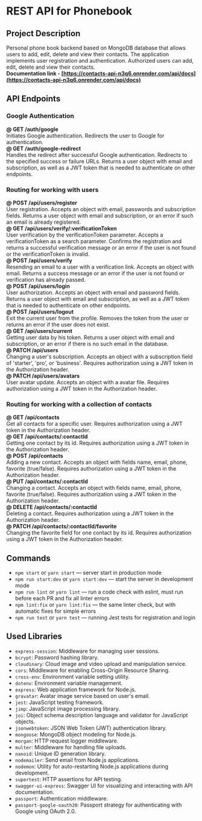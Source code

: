# REST API for Phonebook

## Project Description
Personal phone book backend based on MongoDB database that allows users to add, edit, delete and view their contacts. The application implements user registration and authentication. Authorized users can add, edit, delete and view their contacts.
<br>**Documentation link - [https://contacts-api-n3q6.onrender.com/api/docs](https://contacts-api-n3q6.onrender.com/api/docs)**
## API Endpoints
### Google Authentication
**@ GET /auth/google**
<br>Initiates Google authentication. Redirects the user to Google for authentication.
<br>**@ GET /auth/google-redirect**
<br>Handles the redirect after successful Google authentication. Redirects to the specified success or failure URLs. Returns a user object with email and subscription, as well as a JWT token that is needed to authenticate on other endpoints.
  
### Routing for working with users
**@ POST /api/users/register**
<br>User registration. Accepts an object with email, passwords and subscription fields. Returns a user object with email and subscription, or an error if such an email is already registered.
<br>**@ GET /api/users/verify/:verificationToken**
<br>User verification by the verificationToken parameter. Accepts a verificationToken as a search parameter. Confirms the registration and returns a successful verification message or an error if the user is not found or the verificationToken is invalid.
<br>**@ POST /api/users/verify**
<br>Resending an email to a user with a verification link. Accepts an object with email. Returns a success message or an error if the user is not found or verification has already passed.
<br>**@ POST /api/users/login**
<br>User authorization. Accepts an object with email and password fields. Returns a user object with email and subscription, as well as a JWT token that is needed to authenticate on other endpoints.
<br>**@ POST /api/users/logout**
<br>Exit the current user from the profile. Removes the token from the user or returns an error if the user does not exist.
<br>**@ GET /api/users/current**
<br>Getting user data by his token. Returns a user object with email and subscription, or an error if there is no such email in the database.
<br>**@ PATCH /api/users**
<br>Changing a user's subscription. Accepts an object with a subscription field of 'starter', 'pro', or 'business'. Requires authorization using a JWT token in the Authorization header.
<br>**@ PATCH /api/users/avatars**
<br>User avatar update. Accepts an object with a avatar file. Requires authorization using a JWT token in the Authorization header.
### Routing for working with a collection of contacts
**@ GET /api/contacts**
<br>Get all contacts for a specific user. Requires authorization using a JWT token in the Authorization header.
<br>**@ GET /api/contacts/:contactId**
<br>Getting one contact by its id. Requires authorization using a JWT token in the Authorization header.
<br>**@ POST /api/contacts**
<br>Adding a new contact. Accepts an object with fields name, email, phone, favorite (true/false). Requires authorization using a JWT token in the Authorization header.
<br>**@ PUT /api/contacts/:contactId**
<br>Changing a contact. Accepts an object with fields name, email, phone, favorite (true/false). Requires authorization using a JWT token in the Authorization header.
<br>**@ DELETE /api/contacts/:contactId**
<br>Deleting a contact. Requires authorization using a JWT token in the Authorization header.
<br>**@ PATCH /api/contacts/:contactId/favorite**
<br>Changing the favorite field for one contact by its id. Requires authorization using a JWT token in the Authorization header.

## Commands
- `npm start` or `yarn start` &mdash; server start in production mode
- `npm run start:dev` or `yarn start:dev` &mdash; start the server in development mode
- `npm run lint` or `yarn lint` &mdash; run a code check with eslint, must run before each PR and fix all linter errors
- `npm lint:fix` or `yarn lint:fix` &mdash; the same linter check, but with automatic fixes for simple errors
- `npm run test` or `yarn test` &mdash; running Jest tests for registration and login

## Used Libraries
- `express-session`: Middleware for managing user sessions.
- `bcrypt`: Password hashing library.
- `cloudinary`: Cloud image and video upload and manipulation service.
- `cors`: Middleware for enabling Cross-Origin Resource Sharing.
- `cross-env`: Environment variable setting utility.
- `dotenv`: Environment variable management.
- `express`: Web application framework for Node.js.
- `gravatar`: Avatar image service based on user's email.
- `jest`: JavaScript testing framework.
- `jimp`: JavaScript image processing library.
- `joi`: Object schema description language and validator for JavaScript objects.
- `jsonwebtoken`: JSON Web Token (JWT) authentication library.
- `mongoose`: MongoDB object modeling for Node.js.
- `morgan`: HTTP request logger middleware.
- `multer`: Middleware for handling file uploads.
- `nanoid`: Unique ID generation library.
- `nodemailer`: Send email from Node.js applications.
- `nodemon`: Utility for auto-restarting Node.js applications during development.
- `supertest`: HTTP assertions for API testing.
- `swagger-ui-express`: Swagger UI for visualizing and interacting with API documentation.
- `passport`: Authentication middleware.
- `passport-google-oauth20`: Passport strategy for authenticating with Google using OAuth 2.0.
